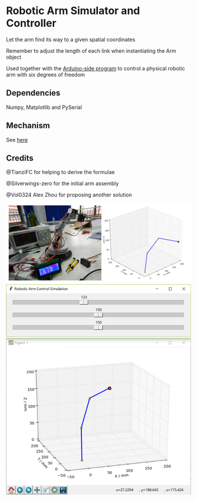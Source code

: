 # Robotic Arm Simulator and Controller

Let the arm find its way to a given spatial coordinates

Remember to adjust the length of each link when instantiating the Arm object

Used together with the [Arduino-side program](https://github.com/hanzhi713/Robotic-Arm-Protocol) to control a physical robotic arm with six degrees of freedom

## Dependencies 

Numpy, Matplotlib and PySerial

## Mechanism

See [here](/Mechanism.md)

## Credits

@TianziFC for helping to derive the formulae

@Silverwings-zero for the initial arm assembly

@Vol0324 Alex Zhou for proposing another solution


![demo](demo/Physical.PNG)
![slider](demo/slider.PNG)
![graph](demo/graph.PNG)
